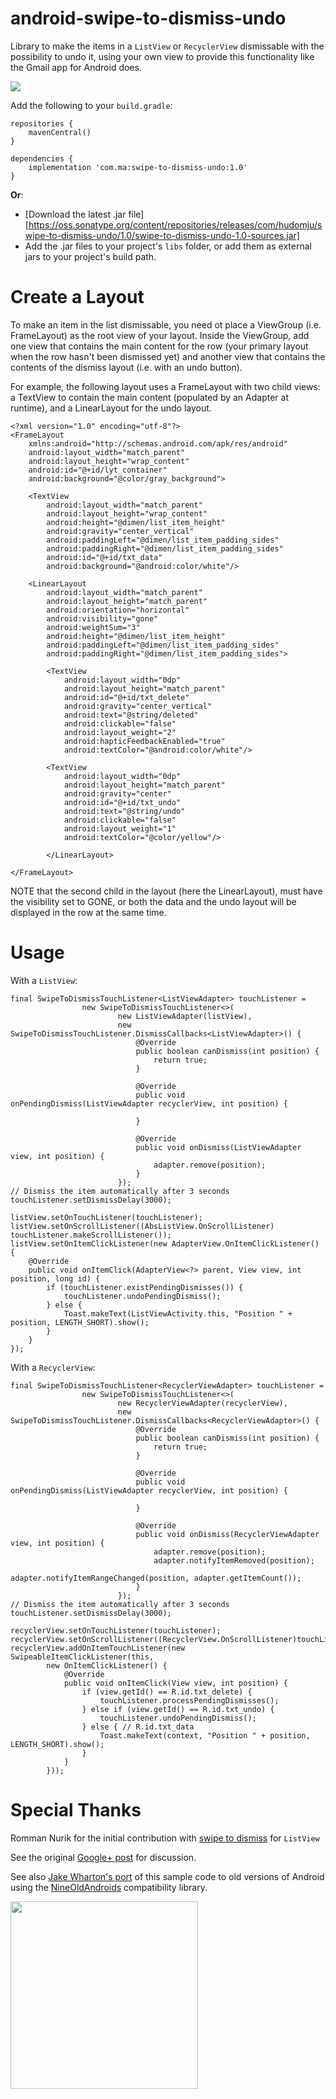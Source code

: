 android-swipe-to-dismiss-undo
=============================

Library to make the items in a `ListView` or `RecyclerView` dismissable with the possibility to undo
it, using your own view to provide this functionality like the Gmail app for Android does.



<img src="sample.gif">


Add the following to your `build.gradle`:

    repositories {
		mavenCentral()
	}

	dependencies {
		implementation 'com.ma:swipe-to-dismiss-undo:1.0'
	}
	
**Or**:

* [Download the latest .jar file][https://oss.sonatype.org/content/repositories/releases/com/hudomju/swipe-to-dismiss-undo/1.0/swipe-to-dismiss-undo-1.0-sources.jar]
* Add the .jar files to your project's `libs` folder, or add them as external jars to your project's
 build path.


Create a Layout
===============

To make an item in the list dismissable, you need ot place a ViewGroup (i.e. FrameLayout) as the 
root view of your layout. Inside the ViewGroup, add one view that contains the main content for 
the row (your primary layout when the row hasn't been dismissed yet) and another view that contains 
the contents of the dismiss layout (i.e. with an undo button).

For example, the following layout uses a FrameLayout with two child views: a TextView to contain 
the main content (populated by an Adapter at runtime), and a LinearLayout for the undo layout.

    <?xml version="1.0" encoding="utf-8"?>
    <FrameLayout
        xmlns:android="http://schemas.android.com/apk/res/android"
        android:layout_width="match_parent"
        android:layout_height="wrap_content"
        android:id="@+id/lyt_container"
        android:background="@color/gray_background">

        <TextView
            android:layout_width="match_parent"
            android:layout_height="wrap_content"
            android:height="@dimen/list_item_height"
            android:gravity="center_vertical"
            android:paddingLeft="@dimen/list_item_padding_sides"
            android:paddingRight="@dimen/list_item_padding_sides"
            android:id="@+id/txt_data"
            android:background="@android:color/white"/>

        <LinearLayout
            android:layout_width="match_parent"
            android:layout_height="match_parent"
            android:orientation="horizontal"
            android:visibility="gone"
            android:weightSum="3"
            android:height="@dimen/list_item_height"
            android:paddingLeft="@dimen/list_item_padding_sides"
            android:paddingRight="@dimen/list_item_padding_sides">

            <TextView
                android:layout_width="0dp"
                android:layout_height="match_parent"
                android:id="@+id/txt_delete"
                android:gravity="center_vertical"
                android:text="@string/deleted"
                android:clickable="false"
                android:layout_weight="2"
                android:hapticFeedbackEnabled="true"
                android:textColor="@android:color/white"/>

            <TextView
                android:layout_width="0dp"
                android:layout_height="match_parent"
                android:gravity="center"
                android:id="@+id/txt_undo"
                android:text="@string/undo"
                android:clickable="false"
                android:layout_weight="1"
                android:textColor="@color/yellow"/>

            </LinearLayout>

    </FrameLayout>

NOTE that the second child in the layout (here the LinearLayout), must have the visibility set to
GONE, or both the data and the undo layout will be displayed in the row at the same time.


Usage
==============

With a `ListView`:

	final SwipeToDismissTouchListener<ListViewAdapter> touchListener =
	                new SwipeToDismissTouchListener<>(
	                        new ListViewAdapter(listView),
	                        new SwipeToDismissTouchListener.DismissCallbacks<ListViewAdapter>() {
	                            @Override
	                            public boolean canDismiss(int position) {
	                                return true;
	                            }
	                            
	                            @Override
                                public void onPendingDismiss(ListViewAdapter recyclerView, int position) {
    
                                }
	
	                            @Override
	                            public void onDismiss(ListViewAdapter view, int position) {
	                                adapter.remove(position);
	                            }
	                        });
	// Dismiss the item automatically after 3 seconds
	touchListener.setDismissDelay(3000);
	
	listView.setOnTouchListener(touchListener);
	listView.setOnScrollListener((AbsListView.OnScrollListener) touchListener.makeScrollListener());
	listView.setOnItemClickListener(new AdapterView.OnItemClickListener() {
	    @Override
	    public void onItemClick(AdapterView<?> parent, View view, int position, long id) {
	        if (touchListener.existPendingDismisses()) {
	            touchListener.undoPendingDismiss();
	        } else {
	            Toast.makeText(ListViewActivity.this, "Position " + position, LENGTH_SHORT).show();
	        }
	    }
	});


With a `RecyclerView`:

	final SwipeToDismissTouchListener<RecyclerViewAdapter> touchListener =
	                new SwipeToDismissTouchListener<>(
	                        new RecyclerViewAdapter(recyclerView),
	                        new SwipeToDismissTouchListener.DismissCallbacks<RecyclerViewAdapter>() {
	                            @Override
	                            public boolean canDismiss(int position) {
	                                return true;
	                            }
	                            
	                            @Override
                                public void onPendingDismiss(ListViewAdapter recyclerView, int position) {
    
                                }
	
	                            @Override
	                            public void onDismiss(RecyclerViewAdapter view, int position) {
	                                adapter.remove(position);
	                                adapter.notifyItemRemoved(position);
	                                adapter.notifyItemRangeChanged(position, adapter.getItemCount());
	                            }
	                        });
	// Dismiss the item automatically after 3 seconds
    touchListener.setDismissDelay(3000);
	
	recyclerView.setOnTouchListener(touchListener);
	recyclerView.setOnScrollListener((RecyclerView.OnScrollListener)touchListener.makeScrollListener());
	recyclerView.addOnItemTouchListener(new SwipeableItemClickListener(this,
	        new OnItemClickListener() {
	            @Override
	            public void onItemClick(View view, int position) {
	                if (view.getId() == R.id.txt_delete) {
	                    touchListener.processPendingDismisses();
	                } else if (view.getId() == R.id.txt_undo) {
	                    touchListener.undoPendingDismiss();
	                } else { // R.id.txt_data
	                    Toast.makeText(context, "Position " + position, LENGTH_SHORT).show();
	                }
	            }
	        }));


Special Thanks
==============

Romman Nurik for the initial contribution with [swipe to dismiss](https://github.com/romannurik/Android-SwipeToDismiss) for `ListView`

See the original [Google+ post](https://plus.google.com/+RomanNurik/posts/Fgo1p5uWZLu) for discussion.

See also [Jake Wharton's port](https://github.com/JakeWharton/SwipeToDismissNOA) of this sample code to old versions of Android using the [NineOldAndroids](http://nineoldandroids.com/) compatibility library.

<img src="https://lh4.googleusercontent.com/-b0pxPcJBF1o/T-ZWx9NZSRI/AAAAAAAAe_Q/PAKmNzGSbzs/w635-h688-no/foo.png" width="300">
